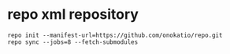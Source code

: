 # repo xml repository

```
repo init --manifest-url=https://github.com/onokatio/repo.git
repo sync --jobs=8 --fetch-submodules
```
